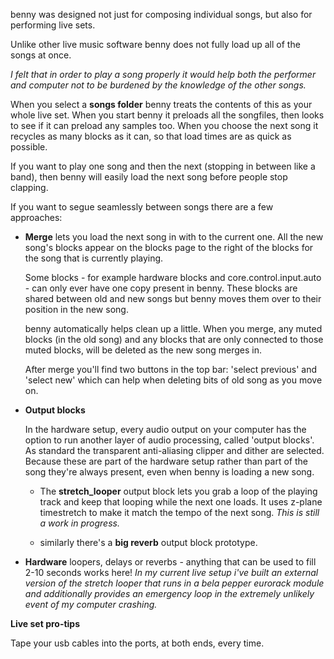 benny was designed not just for composing individual songs, but also for performing live sets.

Unlike other live music software benny does not fully load up all of the songs at once. 

*I felt that in order to play a song properly it would help both the performer and computer not to be burdened by the knowledge of the other songs.*

When you select a **songs folder** benny treats the contents of this as your whole live set. When you start benny it preloads all the songfiles, then looks to see if it can preload any samples too. When you choose the next song it recycles as many blocks as it can, so that load times are as quick as possible. 

If you want to play one song and then the next (stopping in between like a band), then benny will easily load the next song before people stop clapping.

If you want to segue seamlessly between songs there are a few approaches:

- **Merge** lets you load the next song in with to the current one. All the new song's blocks appear on the blocks page to the right of the blocks for the song that is currently playing. 

    Some blocks - for example hardware blocks and core.control.input.auto - can only ever have one copy present in benny. These blocks are shared between old and new songs but benny moves them over to their position in the new song.
    
    benny automatically helps clean up a little. When you merge, any muted blocks (in the old song) and any blocks that are only connected to those muted blocks, will be deleted as the new song merges in. 
    
    After merge you'll find two buttons in the top bar: 'select previous' and 'select new' which can help when deleting bits of old song as you move on.

- **Output blocks** 

    In the hardware setup, every audio output on your computer has the option to run another layer of audio processing, called 'output blocks'. As standard the transparent anti-aliasing clipper and dither are selected. Because these are part of the hardware setup rather than part of the song they're always present, even when benny is loading a new song. 
    
    - The **stretch_looper** output block lets you grab a loop of the playing track and keep that looping while the next one loads. It uses z-plane timestretch to make it match the tempo of the next song. *This is still a work in progress.*

    - similarly there's a **big reverb** output block prototype.

- **Hardware** loopers, delays or reverbs - anything that can be used to fill 2-10 seconds works here! *In my current live setup i've built an external version of the stretch looper that runs in a bela pepper eurorack module and additionally provides an emergency loop in the extremely unlikely event of my computer crashing.*

**Live set pro-tips**

Tape your usb cables into the ports, at both ends, every time.
